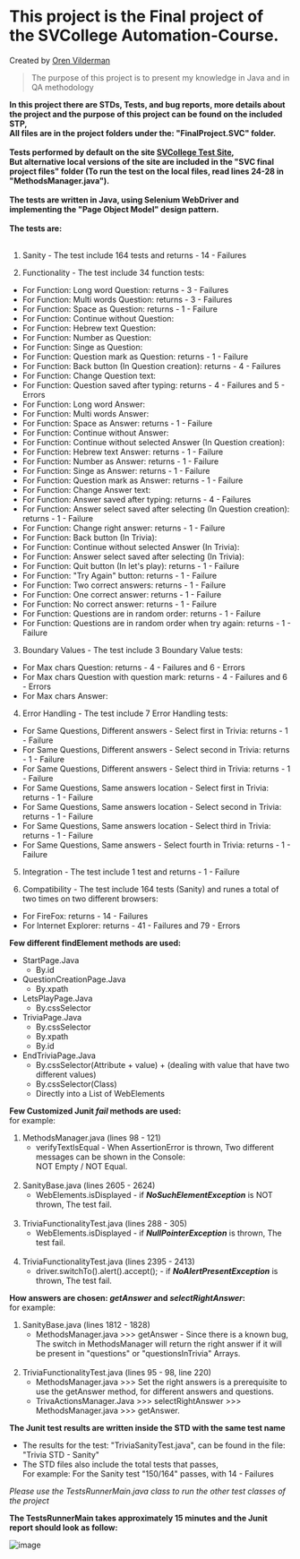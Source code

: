 This project is the Final project of the SVCollege Automation-Course.
=============
Created by [Oren Vilderman](https://www.linkedin.com/in/oren-vilderman-5208a8171/)<br/>
> The purpose of this project is to present my knowledge in Java and in QA methodology

**In this project there are STDs, Tests, and bug reports, more details about the project and the purpose of this project can be found on the included STP,**<br/>**All files are in the project folders under the: "FinalProject.SVC" folder.**<br/><br/>**Tests performed by default on the site [SVCollege Test Site](https://svcollegetest.000webhostapp.com/),**<br/>**But alternative local versions of the site are included in the "SVC final project files" folder (To run the test on the local files, read lines 24-28 in "MethodsManager.java").**<br/><br/>**The tests are written in Java, using Selenium WebDriver and implementing the "Page Object Model" design pattern.**<br/><br/>**The tests are:**<br/><br/>
1) Sanity - The test include 164 tests and returns - 14 - Failures  

2) Functionality - The test include 34 function tests: 
-	For	Function: Long word Question: returns - 3 - Failures
-	For	Function: Multi words Question:	returns - 3 - Failures
-	For	Function: Space as Question: returns - 1 - Failure
-	For	Function: Continue without Question:
-	For	Function: Hebrew text Question:
-	For	Function: Number as Question:
-	For	Function: Singe as Question:
-	For	Function: Question mark as Question: returns - 1 - Failure
-	For	Function: Back button (In Question creation): returns - 4 - Failures
-	For	Function: Change Question text:
-	For	Function: Question saved after typing: returns - 4 - Failures and 5 - Errors
-	For	Function: Long word Answer:
-	For	Function: Multi words Answer:
-	For	Function: Space as Answer: returns - 1 - Failure
-	For	Function: Continue without Answer:
-	For	Function: Continue without selected Answer (In Question creation):
-	For	Function: Hebrew text Answer: returns  - 1 - Failure
-	For	Function: Number as Answer:	returns - 1 - Failure
-	For	Function: Singe as Answer:	returns - 1 - Failure
-	For	Function: Question mark as Answer: returns - 1 - Failure
-	For	Function: Change Answer text:
-	For	Function: Answer saved after typing: returns - 4 - Failures
-	For	Function: Answer select saved after selecting (In Question creation): returns - 1 - Failure
-	For	Function: Change right answer:	returns - 1 - Failure
-	For	Function: Back button (In Trivia):
-	For	Function: Continue without selected Answer (In Trivia):
-	For	Function: Answer select saved after selecting (In Trivia):
-	For	Function: Quit button (In let's play): returns - 1 - Failure
-	For	Function: "Try Again" button: returns - 1 - Failure
-	For	Function: Two correct answers: returns - 1 - Failure
-	For	Function: One correct answer: returns - 1 - Failure
-	For	Function: No correct answer: returns - 1 - Failure
-	For	Function: Questions are in random order:	returns - 1 - Failure
-	For	Function: Questions are in random order when try again:	returns - 1 - Failure

3) Boundary Values - The test include 3 Boundary Value tests: 
-	For Max chars Question: returns - 4 - Failures and 6 - Errors
-	For Max chars Question with question mark: returns - 4 - Failures and 6 - Errors
-	For Max chars Answer: 

4) Error Handling - The test include 7 Error Handling tests: 
-	For	Same Questions, Different answers - Select first in Trivia: returns - 1 - Failure
-	For	Same Questions, Different answers - Select second in Trivia: returns - 1 - Failure
-	For	Same Questions, Different answers - Select third  in Trivia: returns - 1 - Failure
-	For	Same Questions, Same answers location - Select first in Trivia: returns - 1 - Failure
-	For	Same Questions, Same answers location - Select second in Trivia: returns - 1 - Failure
-	For	Same Questions, Same answers location - Select third  in Trivia: returns - 1 - Failure
-	For	Same Questions, Same answers - Select fourth in Trivia: returns - 1 - Failure



5) Integration -  The test include 1 test and returns - 1 - Failure

6) Compatibility - The test include 164 tests (Sanity) and runes a total of two times on two different browsers: 
-	For FireFox: returns - 14 - Failures
-	For Internet Explorer: returns - 41 - Failures and 79 - Errors




**Few different findElement methods are used:**<br/>
- StartPage.Java
     - By.id
- QuestionCreationPage.Java
     - By.xpath
- LetsPlayPage.Java
     - By.cssSelector
- TriviaPage.Java
     - By.cssSelector
     - By.xpath
     - By.id
- EndTriviaPage.Java
     - By.cssSelector(Attribute + value) + (dealing with value that have two different values)
     - By.cssSelector(Class)
     - Directly into a List of WebElements

**Few Customized Junit *fail* methods are used:**<br/>
for example:
1. MethodsManager.java (lines 98 - 121)
     - verifyTextIsEqual - When AssertionError is thrown, Two different messages can be shown in the Console:<br/>NOT Empty / NOT Equal.<br/><br/>
2. SanityBase.java (lines 2605 - 2624)
     - WebElements.isDisplayed - if <em><strong>NoSuchElementException</strong></em> is NOT thrown, The test fail.<br/><br/>
3. TriviaFunctionalityTest.java (lines 288 - 305)
     - WebElements.isDisplayed - if <em><strong>NullPointerException</strong></em> is thrown, The test fail.<br/><br/>
4. TriviaFunctionalityTest.java (lines 2395 - 2413)
     - driver.switchTo().alert().accept(); - if <em><strong>NoAlertPresentException</strong></em> is thrown, The test fail.
	 
**How answers are chosen: *getAnswer* and *selectRightAnswer*:**<br/>
for example:
1. SanityBase.java (lines 1812 - 1828)
     - MethodsManager.java >>> getAnswer - Since there is a known bug,<br/>The switch in MethodsManager will return the right answer if it will be present in "questions" or "questionsInTrivia" Arrays.<br/><br/>
2. TriviaFunctionalityTest.java (lines 95 - 98, line 220)
     - MethodsManager.java >>> Set the right answers is a prerequisite to use the getAnswer method, for different answers and questions.	 
     - TrivaActionsManager.Java >>> selectRightAnswer >>> MethodsManager.java >>> getAnswer.
	 
**The Junit test results are written inside the STD with the same test name**<br/>
- The results for the test: "TriviaSanityTest.java", can be found in the file: "Trivia STD - Sanity"
- The STD files also include the total tests that passes,<br/>For example: For the Sanity test "150/164" passes, with 14 - Failures


*Please use the TestsRunnerMain.java class to run the other test classes of the project*  

**The TestsRunnerMain takes approximately 15 minutes and the Junit report should look as follow:**

![image](https://user-images.githubusercontent.com/46252621/52815540-993b9000-30a7-11e9-8580-a8bd77a6546f.png)
